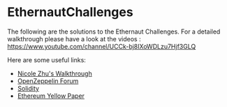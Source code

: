 # EthernautChallenges
The following are the solutions to the Ethernaut Challenges. For a detailed walkthrough please have a look at the videos :
https://www.youtube.com/channel/UCCk-bj8IXoWDLzu7Hjf3GLQ

Here are some useful links:
* [Nicole Zhu's Walkthrough](https://hackernoon.com/ethernaut-lvl-0-walkthrough-abis-web3-and-how-to-abuse-them-d92a8842d71b)
* [OpenZeppelin Forum](https://forum.openzeppelin.com/t/ethernaut-community-solutions/561)
* [Solidity](https://solidity.readthedocs.io/en/latest/)
* [Ethereum Yellow Paper](https://ethereum.github.io/yellowpaper/paper.pdf)


